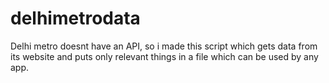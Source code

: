 # delhimetrodata
Delhi metro doesnt have an API, so i made this script which gets data from its website and puts only relevant things in a file which can be used by any app.
